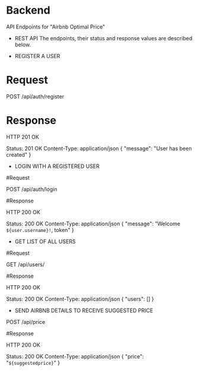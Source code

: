 # Backend

API Endpoints for "Airbnb Optimal Price"

- REST API
The endpoints, their status and response values are described below.

- REGISTER A USER

# Request

POST /api/auth/register

# Response

HTTP 201 OK

Status: 201 OK
Content-Type: application/json
{ "message": "User has been created" }

- LOGIN WITH A REGISTERED USER

#Request

POST /api/auth/login

#Response

HTTP 200 OK

Status: 200 OK
Content-Type: application/json
{ "message": "Welcome `${user.username}!`, token" }

- GET LIST OF ALL USERS

#Request

GET /api/users/

#Response

HTTP 200 OK

Status: 200 OK
Content-Type: application/json
{ "users": [] }

- SEND AIRBNB DETAILS TO RECEIVE SUGGESTED PRICE

POST /api/price

#Response

HTTP 200 OK

Status: 200 OK
Content-Type: application/json
{ "price": "`${suggestedprice}`" }
